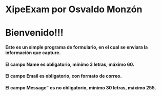 # XipeExam por Osvaldo Monzón
<h1>Bienvenido!!!</hi>
<h4>Este es un  simple programa de formulario, en el cual se enviara la información que capture.</h4>
<h4>El campo <b>Name</b> es obligatorio, minimo 3 letras, máximo 60.</h4>
<h4>El campo <b>Email</b> es obligatorio, con formato de correo.</h4>
<h4>El campo <b>Message"</b> es no obligatorio, minimo 30 letras, máximo 255.</h4>
